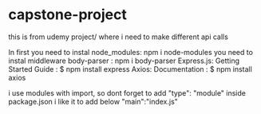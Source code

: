# capstone-project
this is from udemy project/ where i need to make different api calls 

In first you need to instal node_modules: npm i node-modules
you need to instal middleware body-parser : npm i body-parser
Express.js: Getting Started Guide : $ npm install express
Axios: Documentation : $ npm install axios

i use modules with  import, so dont forget to add "type": "module" inside package.json 
i like it to add below "main":"index.js"
